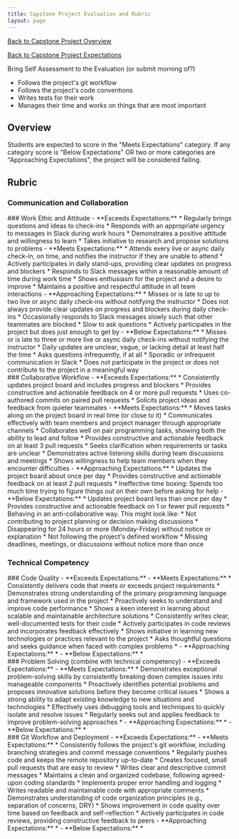 ```yaml
---
title: Capstone Project Evaluation and Rubric
layout: page
---
```


[Back to Capstone Project Overview](./index.html)

[Back to Capstone Project Expectations](./expectations.html)

Bring Self Assessment to the Evaluation (or submit morning of?)

* Follows the project's git workflow
* Follows the project's code conventions
* Writes tests for their work
* Manages their time and works on things that are most important

## Overview

Students are expected to score in the "Meets Expectations" category. If any category score is "Below Expectations" OR two or more categories are "Approaching Expectations", the project will be considered failing. 

## Rubric

### Communication and Collaboration


<section class="dropdown">
### Work Ethic and Attitude
- **Exceeds Expectations:**
  * Regularly brings questions and ideas to check-ins
  * Responds with an appropriate urgency to messages in Slack during work hours
  * Demonstrates a positive attitude and willingness to learn
  * Takes initiative to research and propose solutions to problems
- **Meets Expectations:**
  * Attends every live or async daily check-in, on time, and notifies the instructor if they are unable to attend
  * Actively participates in daily stand-ups, providing clear updates on progress and blockers
  * Responds to Slack messages within a reasonable amount of time during work time
  * Shows enthusiasm for the project and a desire to improve
  * Maintains a positive and respectful attitude in all team interactions
- **Approaching Expectations:**
  * Misses or is late to up to two live or async daily check-ins without notifying the instructor
  * Does not always provide clear updates on progress and blockers during daily check-ins
  * Occasionally responds to Slack messages slowly such that other teammates are blocked
  * Slow to ask questions
  * Actively participates in the project but does just enough to get by
- **Below Expectations:**
  * Misses or is late to three or more live or async daily check-ins without notifying the instructor
  * Daily updates are unclear, vague, or lacking detail at least half the time
  * Asks questions infrequently, if at all
  * Sporadic or infrequent communication in Slack
  * Does not participate in the project or does not contribute to the project in a meaningful way
</section>

<section class="dropdown">
### Collaborative Workflow
- **Exceeds Expectations:**
  * Consistently updates project board and includes progress and blockers
  * Provides constructive and actionable feedback on 4 or more pull requests
  * Uses co-authored commits on paired pull requests
  * Solicits project ideas and feedback from quieter teammates
- **Meets Expectations:**
  * Moves tasks along on the project board in real time (or close to it)
  * Communicates effectively with team members and project manager through appropriate channels
  * Collaborates well on pair programming tasks, showing both the ability to lead and follow
  * Provides constructive and actionable feedback on at least 3 pull requests
  * Seeks clarification when requirements or tasks are unclear
  * Demonstrates active listening skills during team discussions and meetings
  * Shows willingness to help team members when they encounter difficulties
- **Approaching Expectations:**
  * Updates the project board about once per day
  * Provides constructive and actionable feedback on at least 2 pull requests
  * Ineffective time boxing: Spends too much time trying to figure things out on their own before asking for help
- **Below Expectations:**
  * Updates project board less than once per day
  * Provides constructive and actionable feedback on 1 or fewer pull requests
  * Behaving in an anti-collaborative way. This might look like:
    * Not contributing to project planning or decision making discussions
    * Disappearing for 24 hours or more (Monday-Friday) without notice or explanation
    * Not following the project's defined workflow
    * Missing deadlines, meetings, or discussions without notice more than once
</section>

### Technical Competency

<section class="dropdown">
### Code Quality
- **Exceeds Expectations:**
- **Meets Expectations:**
  * Consistently delivers code that meets or exceeds project requirements
  * Demonstrates strong understanding of the primary programming language and framework used in the project
  * Proactively seeks to understand and improve code performance
  * Shows a keen interest in learning about scalable and maintainable architecture solutions
  * Consistently writes clear, well-documented tests for their code
  * Actively participates in code reviews and incorporates feedback effectively
  * Shows initiative in learning new technologies or practices relevant to the project
  * Asks thoughtful questions and seeks guidance when faced with complex problems
  * 
- **Approaching Expectations:**
  * 
- **Below Expectations:**
  * 
</section>

<section class="dropdown">
### Problem Solving (combine with technical competency)
- **Exceeds Expectations:**
- **Meets Expectations:**
  * Demonstrates exceptional problem-solving skills by consistently breaking down complex issues into manageable components
  * Proactively identifies potential problems and proposes innovative solutions before they become critical issues
  * Shows a strong ability to adapt existing knowledge to new situations and technologies
  * Effectively uses debugging tools and techniques to quickly isolate and resolve issues
  * Regularly seeks out and applies feedback to improve problem-solving approaches
  * 
- **Approaching Expectations:**
  * 
- **Below Expectations:**
  * 
</section>

<section class="dropdown">
### Git Workflow and Deployment
- **Exceeds Expectations:**
- **Meets Expectations:**
  * Consistently follows the project's git workflow, including branching strategies and commit message conventions
  * Regularly pushes code and keeps the remote repository up-to-date
  * Creates focused, small pull requests that are easy to review
  * Writes clear and descriptive commit messages
  * Maintains a clean and organized codebase, following agreed-upon coding standards
  * Implements proper error handling and logging
  * Writes readable and maintainable code with appropriate comments
  * Demonstrates understanding of code organization principles (e.g., separation of concerns, DRY)
  * Shows improvement in code quality over time based on feedback and self-reflection
  * Actively participates in code reviews, providing constructive feedback to peers
- **Approaching Expectations:**
  * 
- **Below Expectations:**
  * 
</section>


